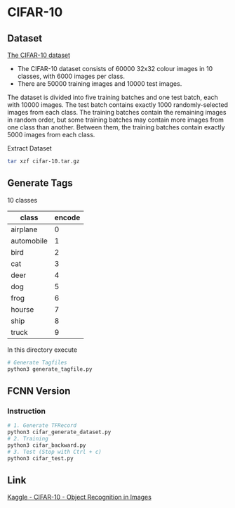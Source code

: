 # CIFAR-10

## Dataset

[The CIFAR-10 dataset](https://www.cs.toronto.edu/~kriz/cifar.html)

* The CIFAR-10 dataset consists of 60000 32x32 colour images in 10 classes, with 6000 images per class.
* There are 50000 training images and 10000 test images.

The dataset is divided into five training batches and one test batch, each with 10000 images. The test batch contains exactly 1000 randomly-selected images from each class. The training batches contain the remaining images in random order, but some training batches may contain more images from one class than another. Between them, the training batches contain exactly 5000 images from each class.

Extract Dataset

```sh
tar xzf cifar-10.tar.gz
```

## Generate Tags

10 classes

class         |encode
--------------|------
airplane      |0
automobile    |1
bird          |2
cat           |3
deer          |4
dog           |5
frog          |6
hourse        |7
ship          |8
truck         |9

In this directory execute

```sh
# Generate Tagfiles
python3 generate_tagfile.py
```

## FCNN Version

### Instruction

```sh
# 1. Generate TFRecord
python3 cifar_generate_dataset.py
# 2. Training
python3 cifar_backward.py
# 3. Test (Stop with Ctrl + c)
python3 cifar_test.py
```

## Link

[Kaggle - CIFAR-10 - Object Recognition in Images](https://www.kaggle.com/c/cifar-10)
